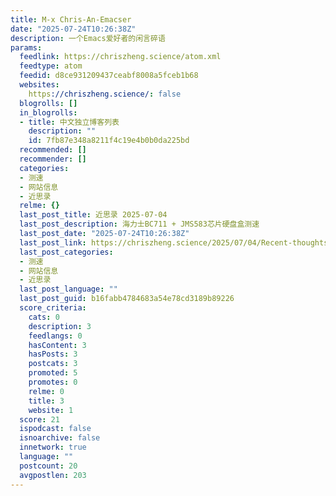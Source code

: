 ```yaml
---
title: M-x Chris-An-Emacser
date: "2025-07-24T10:26:38Z"
description: 一个Emacs爱好者的闲言碎语
params:
  feedlink: https://chriszheng.science/atom.xml
  feedtype: atom
  feedid: d8ce931209437ceabf8008a5fceb1b68
  websites:
    https://chriszheng.science/: false
  blogrolls: []
  in_blogrolls:
  - title: 中文独立博客列表
    description: ""
    id: 7fb87e348a8211f4c19e4b0b0da225bd
  recommended: []
  recommender: []
  categories:
  - 测速
  - 网站信息
  - 近思录
  relme: {}
  last_post_title: 近思录 2025-07-04
  last_post_description: 海力士BC711 + JMS583芯片硬盘盒测速
  last_post_date: "2025-07-24T10:26:38Z"
  last_post_link: https://chriszheng.science/2025/07/04/Recent-thoughts-2025-07-04/
  last_post_categories:
  - 测速
  - 网站信息
  - 近思录
  last_post_language: ""
  last_post_guid: b16fabb4784683a54e78cd3189b89226
  score_criteria:
    cats: 0
    description: 3
    feedlangs: 0
    hasContent: 3
    hasPosts: 3
    postcats: 3
    promoted: 5
    promotes: 0
    relme: 0
    title: 3
    website: 1
  score: 21
  ispodcast: false
  isnoarchive: false
  innetwork: true
  language: ""
  postcount: 20
  avgpostlen: 203
---
```

